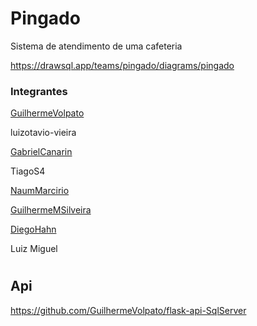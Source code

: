 # Pingado
Sistema de atendimento de uma cafeteria

https://drawsql.app/teams/pingado/diagrams/pingado

### Integrantes

[GuilhermeVolpato](https://github.com/GuilhermeVolpato)

luizotavio-vieira

[GabrielCanarin](https://github.com/GabrielCanarin)

TiagoS4

[NaumMarcirio](https://github.com/NaumMarcirio)

[GuilhermeMSilveira](https://github.com/GuilhermeMSilveira)

[DiegoHahn](https://github.com/DiegoHahn)

Luiz Miguel
#
## Api
https://github.com/GuilhermeVolpato/flask-api-SqlServer
